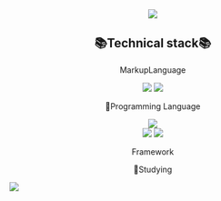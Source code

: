   <div align="center">
  <img src="https://capsule-render.vercel.app/api?type=Waving&color=B0DAFF&height=180&section=header&text=Hellow%20EUNSOLY%20Github&fontAlignY=35&fontSize=32&fontColor=ffffff" />
  </div>
  
  <div align=center>
  <h2>📚Technical stack📚</h2>
  <p>MarkupLanguage</p>


  
  <img src="https://img.shields.io/badge/HTML5-E34F26?style=for-the-badge&logo=HTML5&logoColor=white">
  <img src="https://img.shields.io/badge/CSS3-1572B6?style=for-the-badge&logo=CSS3&logoColor=white">
  <br/>
  
  📘Programming Language
  
  <img src="https://img.shields.io/badge/JavaScript-F7DF1E?style=for-the-badge&logo=JavaScript&logoColor=white">
  <br/>
  <img src="https://img.shields.io/badge/React-61DAFB?style=for-the-badge&logo=React&logoColor=white">
  <img src="https://img.shields.io/badge/Node.js-339933?style=for-the-badge&logo=Node.js&logoColor=white">

  Framework
  
  
  📘Studying


  
</div>


 <img src="https://img.shields.io/badge/github-181717?style=for-the-badge&logo=github&logoColor=white"> 
